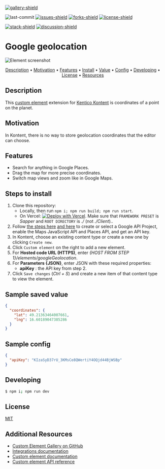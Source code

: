 [![gallery-shield]](https://kentico.github.io/kontent-custom-element-samples/gallery/)

![last-commit]
[![issues-shield]](https://github.com/yuriys-kentico/kenticokontentkonservatory/issues)
[![forks-shield]](https://github.com/yuriys-kentico/kenticokontentkonservatory/network/members)
[![license-shield]](https://github.com/yuriys-kentico/kenticokontentkonservatory/blob/main/license)

[![stack-shield]](https://stackoverflow.com/tags/kentico-kontent)
[![discussion-shield]](https://github.com/Kentico/Home/discussions)

# Google geolocation

![Element screenshot](https://assets-us-01.kc-usercontent.com/10cfe925-5d5a-0029-ac35-5fa8123935a0/f1aef7d6-de83-4280-8412-39e5369b170c/GoogleGeolocationCustomElement.png)

<p align="center">
  <a href="#description">Description</a> •
  <a href="#motivation">Motivation</a> •
  <a href="#features">Features</a> •
  <a href="#steps-to-install">Install</a> •
  <a href="#sample-saved-value">Value</a> •
  <a href="#sample-config">Config</a> •
  <a href="#developing">Developing</a> •
  <a href="#license">License</a> •
  <a href="#additional-resources">Resources</a>
</p>

## Description

This [custom element](https://docs.kontent.ai/tutorials/develop-apps/integrate/integrating-your-own-content-editing-features) extension for [Kentico Kontent](https://kontent.ai) is coordinates of a point on the planet.

## Motivation

In Kontent, there is no way to store geolocation coordinates that the editor can choose.

## Features

- Search for anything in Google Places.
- Drag the map for more precise coordinates.
- Switch map views and zoom like in Google Maps.

## Steps to install

1. Clone this repository:
   - Locally, then run `npm i; npm run build; npm run start`.
   - On Vercel: [![Deploy with Vercel](https://vercel.com/button)](https://vercel.com/new/git/external?repository-url=https%3A%2F%2Fgithub.com%2Fyuriys-kentico%2FKenticoKontentKonservatory%2F). Make sure that `FRAMEWORK PRESET` is _Sapper_ and `ROOT DIRECTORY` is _./_ (not _./Client_)..
1. Follow [the steps here](https://developers.google.com/maps/gmp-get-started#enable-api-sdk) [and here](https://developers.google.com/maps/documentation/javascript/places-autocomplete#get-started) to create or select a Google API Project, enable the Maps JavaScript API and Places API, and get an API key.
1. In Kontent, choose an existing content type or create a new one by clicking `Create new`.
1. Click `Custom element` on the right to add a new element.
1. For **Hosted code URL (HTTPS)**, enter _{HOST FROM STEP 1}/elements/googleGeolocation_.
1. For **Parameters {JSON}**, enter JSON with these required properties:
   - **apiKey** : the API key from step 2.
1. Click `Save changes` (_Ctrl + S_) and create a new item of that content type to view the element.

## Sample saved value

```json
{
  "coordinates": {
    "lat": 49.21363464007661,
    "lng": 16.60189047385286
  }
}
```

## Sample config

```json
{
  "apiKey": "KIzaSyD37rU_3KMsCe8QWertiY4OQjd44BjWSBp"
}
```

## Developing

```bash
$ npm i; npm run dev
```

## License

[MIT](https://tldrlegal.com/license/mit-license)

## Additional Resources

- [Custom Element Gallery on GitHub](https://kentico.github.io/kontent-custom-element-samples/gallery/)
- [Integrations documentation](https://docs.kontent.ai/tutorials/develop-apps/integrate/integrations-overview)
- [Custom element documentation](https://docs.kontent.ai/tutorials/develop-apps/integrate/content-editing-extensions)
- [Custom element API reference](https://docs.kontent.ai/reference/custom-elements-js-api)

[gallery-shield]: https://img.shields.io/static/v1?label=&message=extension%20gallery&color=51bce0&style=for-the-badge
[last-commit]: https://img.shields.io/github/last-commit/yuriys-kentico/KenticoKontentKonservatory?style=for-the-badge
[issues-shield]: https://img.shields.io/github/issues/yuriys-kentico/KenticoKontentKonservatory.svg?style=for-the-badge
[forks-shield]: https://img.shields.io/github/forks/yuriys-kentico/KenticoKontentKonservatory.svg?style=for-the-badge
[license-shield]: https://img.shields.io/github/license/yuriys-kentico/KenticoKontentKonservatory.svg?style=for-the-badge
[stack-shield]: https://img.shields.io/badge/Stack%20Overflow-ASK%20NOW-FE7A16.svg?logo=stackoverflow&logoColor=white&style=for-the-badge
[discussion-shield]: https://img.shields.io/badge/GitHub-Discussions-FE7A16.svg?logo=github&style=for-the-badge
